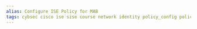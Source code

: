 ```yaml
---
alias: Configure ISE Policy for MAB
tags: cybsec cisco ise sise course network identity policy_config policy_config mab
---
```


